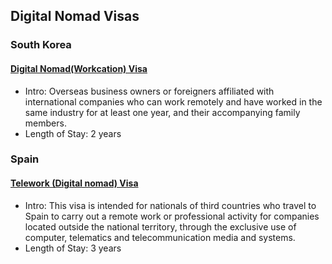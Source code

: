 ## Digital Nomad Visas

### South Korea

#### [Digital Nomad(Workcation) Visa](https://www.immigration.go.kr/immigration_eng/1832/subview.do?enc=Zm5jdDF8QEB8JTJGYmJzJTJGaW1taWdyYXRpb25fZW5nJTJGMjI5JTJGNTgwMTc5JTJGYXJ0Y2xWaWV3LmRvJTNG)

- Intro: Overseas business owners or foreigners affiliated with international companies who can work remotely and have worked in the same industry for at least one year, and their accompanying family members.
- Length of Stay: 2 years

### Spain

#### [Telework (Digital nomad) Visa](https://www.exteriores.gob.es/Consulados/washington/en/ServiciosConsulares/Paginas/Consular/Telework-visa.aspx)

- Intro: This visa is intended for nationals of third countries who travel to Spain to carry out a remote work or professional activity for companies located outside the national territory, through the exclusive use of computer, telematics and telecommunication media and systems.
- Length of Stay: 3 years
